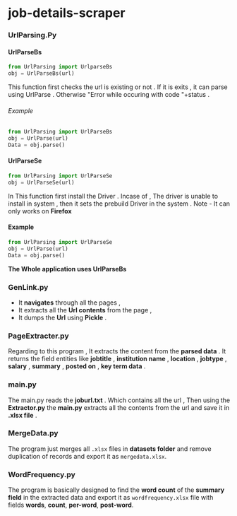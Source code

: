 # job-details-scraper

### UrlParsing.Py
#### UrlParseBs

```python
from UrlParsing import UrlparseBs
obj = UrlParseBs(url)
```
This function first checks the url is existing or not . If it is exits , it can parse using UrlParse . Otherwise "Error while occuring with code "+status . 

###### Example

```python
from UrlParsing import UrlParseBs
obj = UrlParse(url)
Data = obj.parse()
```
#### UrlParseSe

```python
from UrlParsing import UrlParseSe
obj = UrlParseSe(url)
```
In This function first install the Driver . Incase of , The driver is  unable to install in system , then it sets the prebuild Driver in the system
. 
Note - It can only works on **Firefox**

#### Example

```python
from UrlParsing import UrlParseSe
obj = UrlParse(url)
Data = obj.parse()
```
 **The Whole application uses UrlParseBs**

### GenLink.py 
- It **navigates** through all the pages ,
- It extracts all the **Url contents** from the page ,
- It dumps the **Url** using **Pickle** .

### PageExtracter.py
Regarding to this program , It extracts the content from the **parsed data** .
It returns the field entities like **jobtitle** , **institution name** , **location** , **jobtype** , **salary** , **summary** , **posted on** , **key term data** .

### main.py
The main.py reads the **joburl.txt** .
 Which contains all the url , Then using the **Extractor.py** the **main.py** extracts all the contents from the url and save it in **.xlsx file** .
 

### MergeData.py
The program just merges all `.xlsx` files in **datasets folder** and remove duplication of records and export it as `mergedata.xlsx`.

### WordFrequency.py
The program is basically designed to find the **word count** of the **summary field** in the extracted data and export it as `wordfrequency.xlsx` file with fields **words**, **count**, **per-word**, **post-word**.
